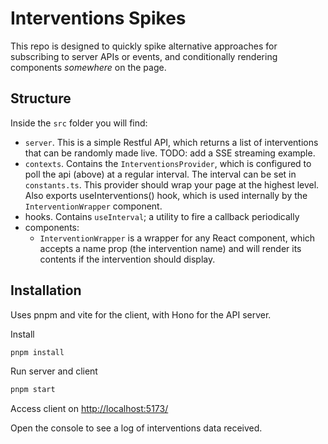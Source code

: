 # Interventions Spikes

This repo is designed to quickly spike alternative approaches for subscribing to server APIs or events, and conditionally rendering components _somewhere_ on the page.

## Structure

Inside the `src` folder you will find:

- `server`. This is a simple Restful API, which returns a list of interventions that can be randomly made live. TODO: add a SSE streaming example.
- `contexts`. Contains the `InterventionsProvider`, which is configured to poll the api (above) at a regular interval. The interval can be set in `constants.ts`. This provider should wrap your page at the highest level. Also exports useInterventions() hook, which is used internally by the `InterventionWrapper` component.
- hooks. Contains `useInterval`; a utility to fire a callback periodically
- components:
  - `InterventionWrapper` is a wrapper for any React component, which accepts a name prop (the intervention name) and will render its contents if the intervention should display.

## Installation

Uses pnpm and vite for the client, with Hono for the API server.

Install

```bash
pnpm install
```

Run server and client

```bash
pnpm start
```

Access client on [http://localhost:5173/](http://localhost:5173/)

Open the console to see a log of interventions data received.
